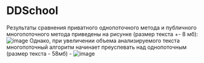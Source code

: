 # DDSchool
Результаты сравнения приватного однопоточного метода и публичного многопоточного метода приведены на рисунке (размер текста +- 8 мб):
![image](https://github.com/NeCheLoveC/DDSchool/assets/81810324/219ed89a-a04e-45c6-a6a8-237745721839)
Однако, при увеличении объема анализируемого текста многопоточный алгоритм начинает преуспевать над однопоточным (размер текста - 58мб) - 
![image](https://github.com/NeCheLoveC/DDSchool/assets/81810324/26f84b6c-d057-4d61-a074-ccd4da8d3bff)
